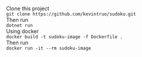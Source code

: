 Clone this project<br/>```git clone https://github.com/kevintruo/sudoku.git```<br/>
Then run<br/>```dotnet run```<br/>
Using docker<br/>```docker build -t sudoku-image -f Dockerfile .```<br/>
Then run<br/>```docker run -it --rm sudoku-image```<br/>
